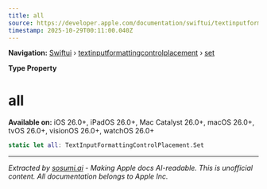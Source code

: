 ```yaml
---
title: all
source: https://developer.apple.com/documentation/swiftui/textinputformattingcontrolplacement/set/all
timestamp: 2025-10-29T00:11:00.040Z
---
```


**Navigation:** [Swiftui](/documentation/swiftui) › [textinputformattingcontrolplacement](/documentation/swiftui/textinputformattingcontrolplacement) › [set](/documentation/swiftui/textinputformattingcontrolplacement/set)

**Type Property**

# all

**Available on:** iOS 26.0+, iPadOS 26.0+, Mac Catalyst 26.0+, macOS 26.0+, tvOS 26.0+, visionOS 26.0+, watchOS 26.0+

```swift
static let all: TextInputFormattingControlPlacement.Set
```

---

*Extracted by [sosumi.ai](https://sosumi.ai) - Making Apple docs AI-readable.*
*This is unofficial content. All documentation belongs to Apple Inc.*
